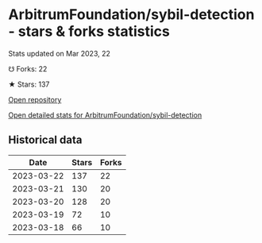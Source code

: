 # ArbitrumFoundation/sybil-detection - stars & forks statistics

Stats updated on Mar 2023, 22

☋ Forks: 22

★ Stars: 137

[Open repository](https://github.com/ArbitrumFoundation/sybil-detection)

[Open detailed stats for ArbitrumFoundation/sybil-detection](https://reviewgithub.com/rep/ArbitrumFoundation/sybil-detection)

## Historical data
| Date | Stars | Forks |
|------|-------|-------|
| 2023-03-22 | 137 | 22 | 
| 2023-03-21 | 130 | 20 | 
| 2023-03-20 | 128 | 20 | 
| 2023-03-19 | 72 | 10 | 
| 2023-03-18 | 66 | 10 | 

